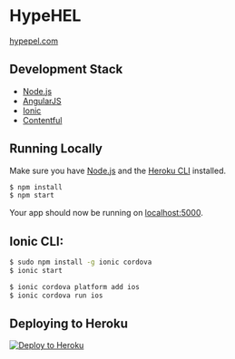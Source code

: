 # HypeHEL

[hypepel.com](http://www.hypehel.com)

## Development Stack

- [Node.js](https://nodejs.org/)
- [AngularJS](https://angularjs.org/)
- [Ionic](http://ionicframework.com/)
- [Contentful](https://www.contentful.com/)

## Running Locally

Make sure you have [Node.js](http://nodejs.org/) and the [Heroku CLI](https://cli.heroku.com/) installed.

```sh
$ npm install
$ npm start
```

Your app should now be running on [localhost:5000](http://localhost:5000/).

## Ionic CLI:

```bash
$ sudo npm install -g ionic cordova
$ ionic start
```

```bash
$ ionic cordova platform add ios
$ ionic cordova run ios
```

## Deploying to Heroku

[![Deploy to Heroku](https://www.herokucdn.com/deploy/button.png)](https://heroku.com/deploy)
